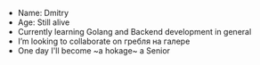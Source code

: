 - Name: Dmitry
- Age: Still alive
- Currently learning Golang and Backend development in general
- I’m looking to collaborate on гребля на галере 
- One day I'll become ~a hokage~ a Senior

<!---
Ragontar/Ragontar is a ✨ special ✨ repository because its `README.md` (this file) appears on your GitHub profile.
You can click the Preview link to take a look at your changes.
--->
